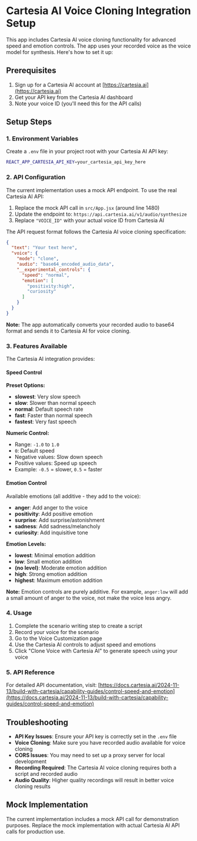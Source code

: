 # Cartesia AI Voice Cloning Integration Setup

This app includes Cartesia AI voice cloning functionality for advanced speed and emotion controls. The app uses your recorded voice as the voice model for synthesis. Here's how to set it up:

## Prerequisites

1. Sign up for a Cartesia AI account at [https://cartesia.ai](https://cartesia.ai)
2. Get your API key from the Cartesia AI dashboard
3. Note your voice ID (you'll need this for the API calls)

## Setup Steps

### 1. Environment Variables

Create a `.env` file in your project root with your Cartesia AI API key:

```bash
REACT_APP_CARTESIA_API_KEY=your_cartesia_api_key_here
```

### 2. API Configuration

The current implementation uses a mock API endpoint. To use the real Cartesia AI API:

1. Replace the mock API call in `src/App.jsx` (around line 1480)
2. Update the endpoint to: `https://api.cartesia.ai/v1/audio/synthesize`
3. Replace `"VOICE_ID"` with your actual voice ID from Cartesia AI

The API request format follows the Cartesia AI voice cloning specification:

```json
{
  "text": "Your text here",
  "voice": {
    "mode": "clone",
    "audio": "base64_encoded_audio_data",
    "__experimental_controls": {
      "speed": "normal",
      "emotion": [
        "positivity:high",
        "curiosity"
      ]
    }
  }
}
```

**Note:** The app automatically converts your recorded audio to base64 format and sends it to Cartesia AI for voice cloning.

### 3. Features Available

The Cartesia AI integration provides:

#### Speed Control
**Preset Options:**
- **slowest**: Very slow speech
- **slow**: Slower than normal speech  
- **normal**: Default speech rate
- **fast**: Faster than normal speech
- **fastest**: Very fast speech

**Numeric Control:**
- Range: `-1.0` to `1.0`
- `0`: Default speed
- Negative values: Slow down speech
- Positive values: Speed up speech
- Example: `-0.5` = slower, `0.5` = faster

#### Emotion Control
Available emotions (all additive - they add to the voice):
- **anger**: Add anger to the voice
- **positivity**: Add positive emotion
- **surprise**: Add surprise/astonishment
- **sadness**: Add sadness/melancholy
- **curiosity**: Add inquisitive tone

**Emotion Levels:**
- **lowest**: Minimal emotion addition
- **low**: Small emotion addition
- **(no level)**: Moderate emotion addition
- **high**: Strong emotion addition
- **highest**: Maximum emotion addition

**Note:** Emotion controls are purely additive. For example, `anger:low` will add a small amount of anger to the voice, not make the voice less angry.

### 4. Usage

1. Complete the scenario writing step to create a script
2. Record your voice for the scenario
3. Go to the Voice Customization page
4. Use the Cartesia AI controls to adjust speed and emotions
5. Click "Clone Voice with Cartesia AI" to generate speech using your voice

### 5. API Reference

For detailed API documentation, visit: [https://docs.cartesia.ai/2024-11-13/build-with-cartesia/capability-guides/control-speed-and-emotion](https://docs.cartesia.ai/2024-11-13/build-with-cartesia/capability-guides/control-speed-and-emotion)

## Troubleshooting

- **API Key Issues**: Ensure your API key is correctly set in the `.env` file
- **Voice Cloning**: Make sure you have recorded audio available for voice cloning
- **CORS Issues**: You may need to set up a proxy server for local development
- **Recording Required**: The Cartesia AI voice cloning requires both a script and recorded audio
- **Audio Quality**: Higher quality recordings will result in better voice cloning results

## Mock Implementation

The current implementation includes a mock API call for demonstration purposes. Replace the mock implementation with actual Cartesia AI API calls for production use. 